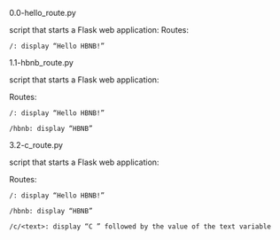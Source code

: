 0.0-hello_route.py
  
  script that starts a Flask web application:
  Routes:

    /: display “Hello HBNB!”

1.1-hbnb_route.py
  
  script that starts a Flask web application:
  
  Routes:

    /: display “Hello HBNB!”

    /hbnb: display “HBNB”

3.2-c_route.py

  script that starts a Flask web application:
 
 Routes:

    /: display “Hello HBNB!”
   
    /hbnb: display “HBNB”
   
    /c/<text>: display “C ” followed by the value of the text variable
